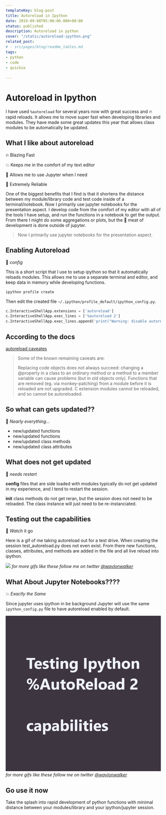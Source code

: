 ```yaml
---
templateKey: blog-post
title: Autoreload in Ipython
date: 2019-09-08T05:00:00.000+00:00
status: published
description: Autoreload in python
cover: "/static/autoreload-ipython.png"
related_post:
# - src/pages/blog/readme_tables.md
tags:
- python
- code
- quickie

---
```

# Autoreload in Ipython

I have used `%autoreload` for several years now with great success and 🔥 rapid reloads.  It allows me to move super fast when developing libraries and modules.  They have made some great updates this year that allows class modules to be automatically be updated.

## What I like about autoreload

🔥 Blazing Fast

💥 Keeps me in the comfort of my text editor

👏 Allows me to use Jupyter when I need

👟 Extremely Reliable

One of the biggest benefits that I find is that it shortens the distance between my module/library code and test code inside of a terminal/notebook.  Now I primarily use jupyter notebooks for the presentation aspect.  I develop code from the comfort of my editor with all of the tools I have setup, and run the functions in a notebook to get the output.  From there I might do some aggregations or plots, but the 🥩 meat of development is done outside of jupyter.

> Now I primarily use jupyter notebooks for the presentation aspect.

## Enabling Autoreload

📐 _config_

This is a short script that I use to setup ipython so that it automatically reloads modules.  This allows me to use a separate terminal and editor, and keep data in memory while developing functions.

```bash
ipython profile create
```

Then edit the created file `~/.ipython/profile_default/ipython_config.py`.

```python
c.InteractiveShellApp.extensions = ['autoreload']
c.InteractiveShellApp.exec_lines = ['%autoreload 2']
c.InteractiveShellApp.exec_lines.append('print("Warning: disable autoreload in ipython_config.py to improve performance.")')
```

## According to the docs

[autoreload caveates](https://ipython.org/ipython-doc/3/config/extensions/autoreload.html#caveats "IPython caveats")

> Some of the known remaining caveats are:
>
> Replacing code objects does not always succeed: changing a @property in a class to an ordinary method or a method to a member variable can cause problems (but in old objects only).
> Functions that are removed (eg. via monkey-patching) from a module before it is reloaded are not upgraded.
> C extension modules cannot be reloaded, and so cannot be autoreloaded.

## So what can gets updated??

🤲 _Nearly everything..._

* new/updated functions
* new/updated functions
* new/updated class methods
* new/updated class attributes

## What does not get updated

🔄 _needs restart_

**config** files that are side loaded with modules typically do not get updated in my experience, and I tend to restart the session.

**init** class methods do not get reran, but the session does not need to be reloaded.  The class instance will just need to be re-instanciated.

## Testing out the capabilities

💨 _Watch_ it go

Here is a gif of me taking autoreload out for a test drive.  When creating the session test_autoreload.py does not even exist. From there new functions, classes, attributes, and methods are added in the file and all live reload into ipython.

![](/test_autoreload4.gif)
_for more gifs like these follow me on twitter_ [_@waylonwalker_](https://twitter.com/_WaylonWalker)

## What About Jupyter Notebooks????

💥 _Exactly the Same_

Since jupyter uses ipython in be background Jupyter will use the same `ipython_config.py` file to have autoreload enabled by default.

![](/test_autoreload_jupyter.gif)
_for more gifs like these follow me on twitter_ [_@waylonwalker_](https://twitter.com/_WaylonWalker)

## Go use it now

Take the splash into rapid development of python functions with minimal distance between your modules/library and your ipython/jupyter session.
